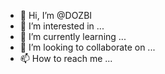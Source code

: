 - 👋 Hi, I’m @DOZBI
- 👀 I’m interested in ...
- 🌱 I’m currently learning ...
- 💞️ I’m looking to collaborate on ...
- 📫 How to reach me ...

<!---
DOZBI/DOZBI is a ✨ special ✨ repository because its `README.md` (this file) appears on your GitHub profile.
You can click the Preview link to take a look at your changes.
--->
